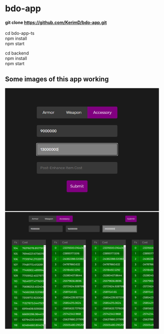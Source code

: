 # bdo-app
#### git clone https://github.com/KerimD/bdo-app.git

cd bdo-app-ts  
npm install  
npm start

cd backend  
npm install  
npm start

## Some images of this app working
![alt text](https://github.com/KerimD/bdo-app/blob/master/images/bdo-form.png?raw=true)
![alt text](https://github.com/KerimD/bdo-app/blob/master/images/tables.png?raw=true)
